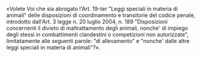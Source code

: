 «Volete Voi che sia abrogato l'Art. 19-ter "Leggi  speciali  in
materia di animali" delle disposizioni di coordinamento e transitorie
del codice penale, introdotto dall'Art. 3 legge n. 20 luglio 2004, n.
189 "Disposizioni concernenti  il  divieto  di  maltrattamento  degli
animali, nonche' di impiego degli stessi in combattimenti clandestini
o competizioni non autorizzate", limitatamente alle seguenti  parole:
"di allevamento" e "nonche' dalle altre leggi speciali in materia  di
animali"?».

